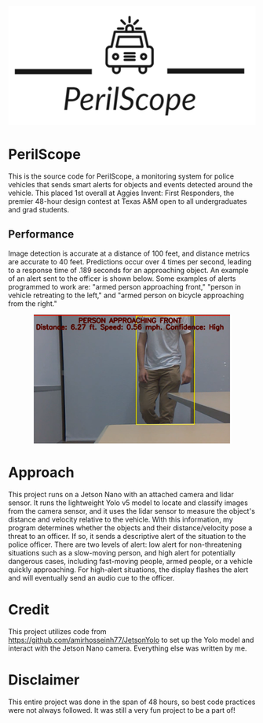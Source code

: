 <p align="center">
  <img src="media/perilscope_logo.png" />
</p>

# PerilScope
This is the source code for PerilScope, a monitoring system for police vehicles that sends smart alerts for objects and events detected around the vehicle. This placed 1st overall at Aggies Invent: First Responders, the premier 48-hour design contest at Texas A&M open to all undergraduates and grad students.

## Performance
Image detection is accurate at a distance of 100 feet, and distance metrics are accurate to 40 feet. Predictions occur over 4 times per second, leading to a response time of .189 seconds for an approaching object. An example of an alert sent to the officer is shown below. Some examples of alerts programmed to work are: "armed person approaching front," "person in vehicle retreating to the left," and "armed person on bicycle approaching from the right."
<p align="center">
  <img width = "400" src="media/perilscope_context.png"/>
</p>

# Approach
This project runs on a Jetson Nano with an attached camera and lidar sensor. It runs the lightweight Yolo v5 model to locate and classify images from the camera sensor, and it uses the lidar sensor to measure the object's distance and velocity relative to the vehicle. With this information, my program determines whether the objects and their distance/velocity pose a threat to an officer. If so, it sends a descriptive alert of the situation to the police officer. There are two levels of alert: low alert for non-threatening situations such as a slow-moving person, and high alert for potentially dangerous cases, including fast-moving people, armed people, or a vehicle quickly approaching. For high-alert situations, the display flashes the alert and will eventually send an audio cue to the officer.

# Credit
This project utilizes code from https://github.com/amirhosseinh77/JetsonYolo to set up the Yolo model and interact with the Jetson Nano camera. Everything else was written by me.

# Disclaimer
This entire project was done in the span of 48 hours, so best code practices were not always followed. It was still a very fun project to be a part of!
